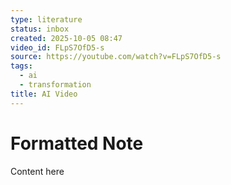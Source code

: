 ```yaml
---
type: literature
status: inbox
created: 2025-10-05 08:47
video_id: FLpS7OfD5-s
source: https://youtube.com/watch?v=FLpS7OfD5-s
tags:
  - ai
  - transformation
title: AI Video
---
```


# Formatted Note

Content here